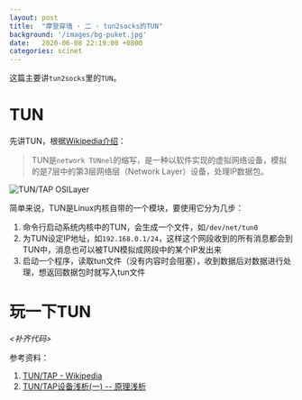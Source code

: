 ```yaml
---
layout: post
title:  "摩登穿墙 · 二 · tun2socks的TUN"
background: '/images/bg-puket.jpg'
date:   2020-06-08 22:19:00 +0800
categories: scinet
---
```


这篇主要讲`tun2socks`里的`TUN`。

# TUN

先讲TUN，根据[Wikipedia介绍](https://en.wikipedia.org/wiki/TUN/TAP)：

> TUN是`network TUNnel`的缩写，是一种以软件实现的虚拟网络设备，模拟的是7层中的第3层网络层（Network Layer）设备，处理IP数据包。

![TUN/TAP OSILayer](/images/2020/06/08/tun2socks/Tun-tap-osilayers-diagram.png)

简单来说，TUN是Linux内核自带的一个模块，要使用它分为几步：

1. 命令行启动系统内核中的TUN，会生成一个文件，如`/dev/net/tun0`
2. 为TUN设定IP地址，如`192.168.0.1/24`，这样这个网段收到的所有消息都会到TUN中，消息也可以被TUN模拟成网段中的某个IP发出来
3. 启动一个程序，读取tun文件（没有内容时会阻塞），收到数据后对数据进行处理，想返回数据包时就写入tun文件

# 玩一下TUN

*&lt;补齐代码&gt;*

参考资料：
1. [TUN/TAP - Wikipedia](https://en.wikipedia.org/wiki/TUN/TAP)
2. [TUN/TAP设备浅析(一) -- 原理浅析](https://www.jianshu.com/p/09f9375b7fa7)
